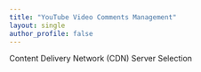 ```yaml
---
title: "YouTube Video Comments Management"
layout: single
author_profile: false
---
```


Content Delivery Network (CDN) Server Selection


